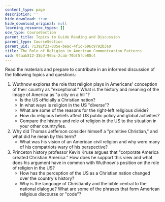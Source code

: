 ```yaml
---
content_type: page
description: ''
hide_download: true
hide_download_original: null
learning_resource_types: []
ocw_type: CourseSection
parent_title: Topics to Guide Reading and Discussion
parent_type: CourseSection
parent_uid: 71392f23-035e-beac-4f1c-596c9792b3a0
title: The Role of Religion in American Communication Patterns
uid: 94aab812-35bd-90ac-2cab-70bf5fce88c4
---
```


Read the materials and prepare to contribute in an informed discussion of the following topics and questions:

1.  Wuthnow explores the role that religion plays in Americans' conception of their country as "exceptional." What is the history and meaning of the image of America as "a city on a hill"?
    *   Is the US officially a Christian nation?
    *   In what ways is religion in the US "diverse"?
    *   What are some of the reasons for the right-left religious divide?
    *   How do religious beliefs affect US public policy and global activities?
    *   Compare the history and role of religion in the US to the situation in your other country/ies.
2.  Why did Thomas Jefferson consider himself a "primitive Christian," and what did he mean by this term?
    *   What was his vision of an American civil religion and why were many of his compatriots wary of his perspective?
3.  Princeton history professor Kevin Kruse argues that "corporate America created Christian America." How does he support this view and what does his argument have in common with Wuthnow's position on the role of religion in the US?
    *   How has the perception of the US as a Christian nation changed over the country's history?
    *   Why is the language of Christianity and the bible central to the national dialogue? What are some of the phrases that form American religious discourse or "code"?